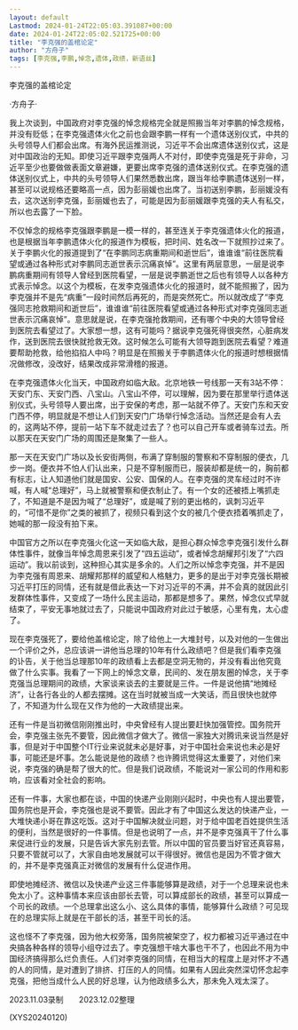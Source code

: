 ```yaml
---
layout: default
Lastmod: 2024-01-24T22:05:03.391087+00:00
date: 2024-01-24T22:05:02.521725+00:00
title: "李克强的盖棺论定"
author: "方舟子"
tags: [李克强,李鹏,悼念,遗体,政绩，新语丝]
---
```


李克强的盖棺论定

·方舟子·

我上次谈到，中国政府对李克强的悼念规格完全就是照搬当年对李鹏的悼念规格，并没有贬低；在李克强遗体火化之前也会跟李鹏一样有一个遗体送别仪式，中共的头号领导人们都会出席。有海外民运推测说，习近平不会出席遗体送别仪式，这是对中国政治的无知。即使习近平跟李克强两人不对付，即使李克强是死于非命，习近平至少也要做做表面文章避嫌，更要出席李克强的遗体送别仪式。在李克强的遗体送别仪式上，中共的头号领导人们果然悉数出席，跟当年给李鹏遗体送别一样，甚至可以说规格还要略高一点，因为彭丽媛也出席了。当初送别李鹏，彭丽媛没有去，这次送别李克强，彭丽媛也去了，可能是因为彭丽媛跟李克强的夫人有私交，所以也去露了一下脸。

不仅悼念的规格李克强跟李鹏是一模一样的，甚至连关于李克强遗体火化的报道，也是根据当年李鹏遗体火化的报道作为模板，把时间、姓名改一下就照抄过来了。关于李鹏火化的报道提到了“在李鹏同志病重期间和逝世后”，谁谁谁“前往医院看望或通过各种形式对李鹏同志逝世表示沉痛哀悼”。这里有两层意思，一层是说李鹏病重期间有领导人曾经到医院看望，一层是说李鹏逝世之后也有领导人以各种方式表示悼念。以这个为模板，在发李克强遗体火化的报道时，就不能照搬了，因为李克强并不是先“病重”一段时间然后再死的，而是突然死亡。所以就改成了“李克强同志抢救期间和逝世后”，谁谁谁“前往医院看望或通过各种形式对李克强同志逝世表示沉痛哀悼”。意思就是说，在李克强抢救期间，还有哪个中央的大领导曾经到医院去看望过了。大家想一想，这有可能吗？据说李克强死得很突然，心脏病发作，送到医院去很快就抢救无效。这时候怎么可能有大领导跑到医院去看望？难道要帮助抢救，给他掐掐人中吗？明显是在照搬关于李鹏遗体火化的报道时想根据情况做修改，没改好，结果改成非常滑稽的报道。

在李克强遗体火化当天，中国政府如临大敌。北京地铁一号线那一天有3站不停：天安门东、天安门西、八宝山。八宝山不停，可以理解，因为要在那里举行遗体送别仪式，头号领导人要出席，出于安保的考虑，那一站就不停了。天安门东和天安门西不停，明显就是不想让人们到天安门广场举行悼念活动。当然还是会有人去的，这两站不停，提前一站下车不就走过去了？也可以自己开车或者骑车过去。所以那天在天安门广场的周围还是聚集了一些人。

那一天在天安门广场以及长安街两侧，布满了穿制服的警察和不穿制服的便衣，几步一岗。便衣并不怕人们认出来，只是不穿制服而已，服装却都是统一的，胸前都有标志，让人知道他们就是国安、公安、国保的人。在李克强的灵车经过时不许喊，有人喊“总理好”，马上就被警察和便衣制止了。有一个女的还被捂上嘴抓走了，不知道是不是因为喊了“总理好”，或是喊了别的更出格的，讽刺习近平的，“可惜不是你”之类的被抓了，视频只看到这个女的被几个便衣捂着嘴抓走了，她喊的那一段没有拍下来。

中国官方之所以在李克强火化这一天如临大敌，是担心群众悼念李克强引发什么群体性事件，就像当年悼念周恩来引发了“四五运动”，或者悼念胡耀邦引发了“六四运动”。我以前谈到，这种担心其实是多余的。人们之所以悼念李克强，并不是因为李克强有周恩来、胡耀邦那样的威望和人格魅力，更多的是出于对李克强长期被习近平打压的同情，还有就是借此表达一下对习近平的不满，并不会真的就因此引发群体性事件，又变成了一场什么民主运动，那都是想多了。果然，悼念仪式早就结束了，平安无事地就过去了，只能说中国政府对此过于敏感，心里有鬼，太心虚了。

现在李克强死了，要给他盖棺论定，除了给他上一大堆封号，以及对他的一生做出一个评价之外，总应该讲一讲他当总理的10年有什么政绩吧？但是我们看李克强的讣告，关于他当总理那10年的政绩看上去都是空洞无物的，并没有看出他究竟做了什么实事。我看了一下网上的悼念文章，民间的、发在朋友圈的悼念，关于李克强当总理期间的政绩，大家谈来谈去的主要就是三件。一件是说他搞“地摊经济”，让各行各业的人都去摆摊。这在当时就被当成一大笑话，而且很快也就停了，不知道为什么现在又作为他的一大政绩提出来。

还有一件是当初微信刚刚推出时，中央曾经有人提出要赶快加强管控。国务院开会，李克强主张先不要管，因此微信才做大了。微信一家独大对腾讯来说当然是好事，但是对于中国整个IT行业来说就未必是好事，对于中国社会来说也未必是好事，可能还是坏事。怎么能说是他的政绩？也许腾讯觉得这太重要了，对他们来说，李克强的确是帮了很大的忙。但是我们说政绩，不能说对一家公司的作用和影响，应该看对全社会的影响。

还有一件事，大家也都在谈，中国的快递产业刚刚兴起时，中央也有人提出要管，国务院也是开会，李克强也是说不要管。因此才有了中国这么发达的快递产业，一大堆快递小哥在靠这吃饭。这对于中国解决就业问题，对于给中国老百姓提供生活的便利，当然是很好的一件事情。但是也说明了一点，并不是李克强真干了什么事来促进行业的发展，只是告诉大家先别去管。所以中国的官员要当好官还真容易，只要不管就可以了，大家自由地发展就可以干得很好。微信也是因为不管才做大的，并不是李克强真正对微信的发展有什么促进作用。

即使地摊经济、微信以及快递产业这三件事能够算是政绩，对于一个总理来说也未免太小了。这种事情本来应该由部长去管，可以算成部长的政绩，甚至可以算成一个司长的政绩。一个总理拿出这么小、这么具体的事情，能够算什么政绩？可见现在的总理实际上就是在干部长的活，甚至干司长的活。

这也怪不了李克强，因为他大权旁落，国务院被架空了，权力都被习近平通过在中央搞各种各样的领导小组夺过去了。李克强想干啥大事也干不了，也因此不用为中国经济搞得那么烂负责任。人们对李克强的同情，在相当大的程度上是对怀才不遇的人的同情，是对遭到了排挤、打压的人的同情。如果有人因此突然深切怀念起李克强，把他当成什么人民的好总理，认为他政绩多么大，那未免入戏太深了。

2023.11.03录制　　2023.12.02整理

(XYS20240120)

